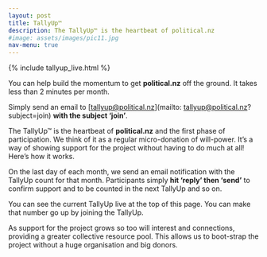 ```yaml
---
layout: post
title: TallyUp™
description: The TallyUp™ is the heartbeat of political.nz
#image: assets/images/pic11.jpg
nav-menu: true
---
```

{% include tallyup_live.html %}
<br/>

You can help build the momentum to get **political.nz** off the ground. It takes less than 2 minutes per month.

Simply send an email to [tallyup@political.nz](mailto: tallyup@political.nz?subject=join) **with the subject ‘join’**.

The TallyUp™ is the heartbeat of **political.nz** and the first phase of participation.  We think of it as a regular micro-donation of will-power. It’s a way of showing support for the project without having to do much at all! Here’s how it works.  

On the last day of each month, we send an email notification with the TallyUp count for that month. Participants simply **hit ‘reply’ then ‘send’** to confirm support and to be counted in the next TallyUp and so on.

You can see the current TallyUp live at the top of this page. You can make that number go up by joining the TallyUp.

As support for the project grows so too will interest and connections, providing a greater collective resource pool. This allows us to boot-strap the project without a huge organisation and big donors.
